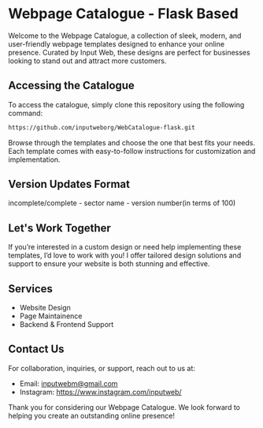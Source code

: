 # Webpage Catalogue - Flask Based

Welcome to the Webpage Catalogue, a collection of sleek, modern, and user-friendly webpage templates designed to enhance your online presence. 
Curated by Input Web, these designs are perfect for businesses looking to stand out and attract more customers.

## Accessing the Catalogue

To access the catalogue, simply clone this repository using the following command:

```bash
https://github.com/inputweborg/WebCatalogue-flask.git
```
Browse through the templates and choose the one that best fits your needs. Each template comes with easy-to-follow instructions for customization and implementation.

## Version Updates Format
incomplete/complete - sector name - version number(in terms of 100)

## Let's Work Together
If you’re interested in a custom design or need help implementing these templates, I’d love to work with you! I offer tailored design solutions and support to ensure your website is both stunning and effective.

## Services
- Website Design
- Page Maintainence
- Backend & Frontend Support

## Contact Us
For collaboration, inquiries, or support, reach out to us at:
- Email: inputwebm@gmail.com
- Instagram: https://www.instagram.com/inputweb/
  
Thank you for considering our Webpage Catalogue. 
We look forward to helping you create an outstanding online presence!
